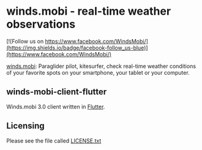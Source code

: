 winds.mobi - real-time weather observations
===========================================

[![Follow us on https://www.facebook.com/WindsMobi/](https://img.shields.io/badge/facebook-follow_us-blue)](https://www.facebook.com/WindsMobi/)

[winds.mobi](http://winds.mobi): Paraglider pilot, kitesurfer, check real-time weather conditions of your favorite spots
on your smartphone, your tablet or your computer.

winds-mobi-client-flutter
--------------------

Winds.mobi 3.0 client written in [Flutter](https://flutter.dev).

Licensing
---------

Please see the file called [LICENSE.txt](https://github.com/winds-mobi/winds-mobi-client-flutter/blob/master/LICENSE.txt)

